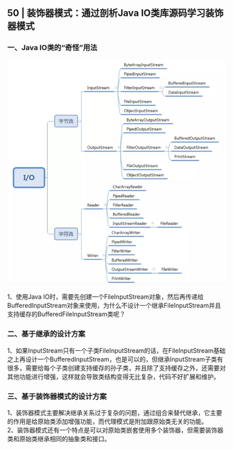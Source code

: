 ## 50 | 装饰器模式：通过剖析Java IO类库源码学习装饰器模式
### 一、Java IO类的“奇怪”用法
![img.png](img/1.png)

1、使用Java IO时，需要先创建一个FileInputStream对象，然后再传递给BufferedInputStream对象来使用，为什么不设计一个继承FileInputStream并且支持缓存的BufferedFileInputStream类呢？

### 二、基于继承的设计方案
1、如果InputStream只有一个子类FileInputStream的话，在FileInputStream基础之上再设计一个BufferedInputStream，也是可以的，但继承InputStream子类有很多，需要给每个子类创建支持缓存的孙子类，并且除了支持缓存之外，还需要对其他功能进行增强，这样就会导致类结构变得无比复杂，代码不好扩展和维护。

### 三、基于装饰器模式的设计方案
1、装饰器模式主要解决继承关系过于复杂的问题，通过组合来替代继承，它主要的作用是给原始类添加增强功能，而代理模式是附加跟原始类无关的功能。    
2、装饰器模式还有一个特点是可以对原始类嵌套使用多个装饰器，但需要装饰器类和原始类继承相同的抽象类和接口。    